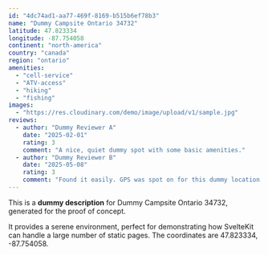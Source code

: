 ```yaml
---
id: "4dc74ad1-aa77-469f-8169-b515b6ef78b3"
name: "Dummy Campsite Ontario 34732"
latitude: 47.823334
longitude: -87.754058
continent: "north-america"
country: "canada"
region: "ontario"
amenities:
  - "cell-service"
  - "ATV-access"
  - "hiking"
  - "fishing"
images:
  - "https://res.cloudinary.com/demo/image/upload/v1/sample.jpg"
reviews:
  - author: "Dummy Reviewer A"
    date: "2025-02-01"
    rating: 3
    comment: "A nice, quiet dummy spot with some basic amenities."
  - author: "Dummy Reviewer B"
    date: "2025-05-08"
    rating: 3
    comment: "Found it easily. GPS was spot on for this dummy location."
---
```


This is a **dummy description** for Dummy Campsite Ontario 34732, generated for the proof of concept.

It provides a serene environment, perfect for demonstrating how SvelteKit can handle a large number of static pages. The coordinates are 47.823334, -87.754058.
